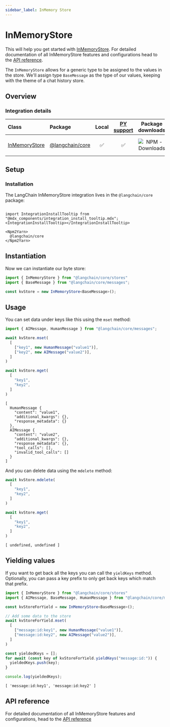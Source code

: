 ```yaml
---
sidebar_label: InMemory Store
---
```


# InMemoryStore

This will help you get started with [InMemoryStore](/oss/concepts/key_value_stores). For detailed documentation of all InMemoryStore features and configurations head to the [API reference](https://api.js.langchain.com/classes/langchain_core.stores.InMemoryStore.html).

The `InMemoryStore` allows for a generic type to be assigned to the values in the store. We'll assign type `BaseMessage` as the type of our values, keeping with the theme of a chat history store.

## Overview

### Integration details

| Class | Package | Local | [PY support](https://python.langchain.com/docs/integrations/stores/in_memory/) | Package downloads | Package latest |
| :--- | :--- | :---: | :---: |  :---: | :---: |
| [InMemoryStore](https://api.js.langchain.com/classes/langchain_core.stores.InMemoryStore.html) | [@langchain/core](https://api.js.langchain.com/modules/langchain_core.stores.html) | ✅ | ✅ | ![NPM - Downloads](https://img.shields.io/npm/dm/@langchain/core?style=flat-square&label=%20&) | ![NPM - Version](https://img.shields.io/npm/v/@langchain/core?style=flat-square&label=%20&) |

## Setup

### Installation

The LangChain InMemoryStore integration lives in the `@langchain/core` package:

```{=mdx}

import IntegrationInstallTooltip from "@mdx_components/integration_install_tooltip.mdx";
<IntegrationInstallTooltip></IntegrationInstallTooltip>

<Npm2Yarn>
  @langchain/core
</Npm2Yarn>

```
## Instantiation

Now we can instantiate our byte store:


```typescript
import { InMemoryStore } from "@langchain/core/stores"
import { BaseMessage } from "@langchain/core/messages";

const kvStore = new InMemoryStore<BaseMessage>();
```
## Usage

You can set data under keys like this using the `mset` method:


```typescript
import { AIMessage, HumanMessage } from "@langchain/core/messages";

await kvStore.mset(
  [
    ["key1", new HumanMessage("value1")],
    ["key2", new AIMessage("value2")],
  ]
)

await kvStore.mget(
  [
    "key1",
    "key2",
  ]
)
```
```output
[
  HumanMessage {
    "content": "value1",
    "additional_kwargs": {},
    "response_metadata": {}
  },
  AIMessage {
    "content": "value2",
    "additional_kwargs": {},
    "response_metadata": {},
    "tool_calls": [],
    "invalid_tool_calls": []
  }
]
```
And you can delete data using the `mdelete` method:


```typescript
await kvStore.mdelete(
  [
    "key1",
    "key2",
  ]
)

await kvStore.mget(
  [
    "key1",
    "key2",
  ]
)
```
```output
[ undefined, undefined ]
```
## Yielding values

If you want to get back all the keys you can call the `yieldKeys` method. Optionally, you can pass a key prefix to only get back keys which match that prefix.


```typescript
import { InMemoryStore } from "@langchain/core/stores"
import { AIMessage, BaseMessage, HumanMessage } from "@langchain/core/messages";

const kvStoreForYield = new InMemoryStore<BaseMessage>();

// Add some data to the store
await kvStoreForYield.mset(
  [
    ["message:id:key1", new HumanMessage("value1")],
    ["message:id:key2", new AIMessage("value2")],
  ]
)

const yieldedKeys = [];
for await (const key of kvStoreForYield.yieldKeys("message:id:")) {
  yieldedKeys.push(key);
}

console.log(yieldedKeys);
```
```output
[ 'message:id:key1', 'message:id:key2' ]
```
## API reference

For detailed documentation of all InMemoryStore features and configurations, head to the [API reference](https://api.js.langchain.com/classes/langchain_core.stores.InMemoryStore.html)
